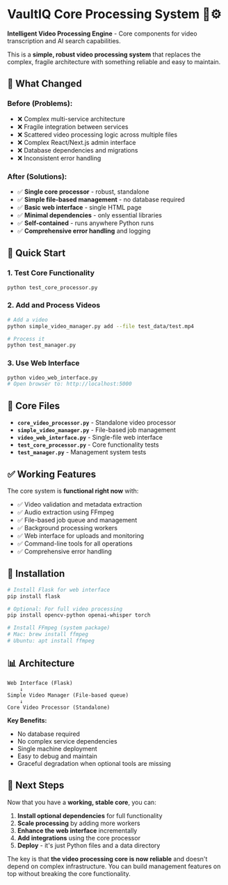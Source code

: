 # VaultIQ Core Processing System 🧠⚙️

**Intelligent Video Processing Engine** - Core components for video transcription and AI search capabilities.

This is a **simple, robust video processing system** that replaces the complex, fragile architecture with something reliable and easy to maintain.

## 🎯 What Changed

### Before (Problems):
- ❌ Complex multi-service architecture 
- ❌ Fragile integration between services
- ❌ Scattered video processing logic across multiple files
- ❌ Complex React/Next.js admin interface
- ❌ Database dependencies and migrations
- ❌ Inconsistent error handling

### After (Solutions):
- ✅ **Single core processor** - robust, standalone
- ✅ **Simple file-based management** - no database required
- ✅ **Basic web interface** - single HTML page
- ✅ **Minimal dependencies** - only essential libraries
- ✅ **Self-contained** - runs anywhere Python runs
- ✅ **Comprehensive error handling** and logging

## 🚀 Quick Start

### 1. Test Core Functionality
```bash
python test_core_processor.py
```

### 2. Add and Process Videos
```bash
# Add a video
python simple_video_manager.py add --file test_data/test.mp4

# Process it
python test_manager.py
```

### 3. Use Web Interface
```bash
python video_web_interface.py
# Open browser to: http://localhost:5000
```

## 📁 Core Files

- **`core_video_processor.py`** - Standalone video processor
- **`simple_video_manager.py`** - File-based job management  
- **`video_web_interface.py`** - Single-file web interface
- **`test_core_processor.py`** - Core functionality tests
- **`test_manager.py`** - Management system tests

## ✅ Working Features

The core system is **functional right now** with:

- ✅ Video validation and metadata extraction
- ✅ Audio extraction using FFmpeg
- ✅ File-based job queue and management
- ✅ Background processing workers
- ✅ Web interface for uploads and monitoring
- ✅ Command-line tools for all operations
- ✅ Comprehensive error handling

## 🔧 Installation

```bash
# Install Flask for web interface
pip install flask

# Optional: For full video processing
pip install opencv-python openai-whisper torch

# Install FFmpeg (system package)
# Mac: brew install ffmpeg
# Ubuntu: apt install ffmpeg
```

## 📊 Architecture

```
Web Interface (Flask) 
    ↓
Simple Video Manager (File-based queue)
    ↓  
Core Video Processor (Standalone)
```

**Key Benefits:**
- No database required
- No complex service dependencies  
- Single machine deployment
- Easy to debug and maintain
- Graceful degradation when optional tools are missing

## 🎯 Next Steps

Now that you have a **working, stable core**, you can:

1. **Install optional dependencies** for full functionality
2. **Scale processing** by adding more workers
3. **Enhance the web interface** incrementally
4. **Add integrations** using the core processor
5. **Deploy** - it's just Python files and a data directory

The key is that **the video processing core is now reliable** and doesn't depend on complex infrastructure. You can build management features on top without breaking the core functionality. 
